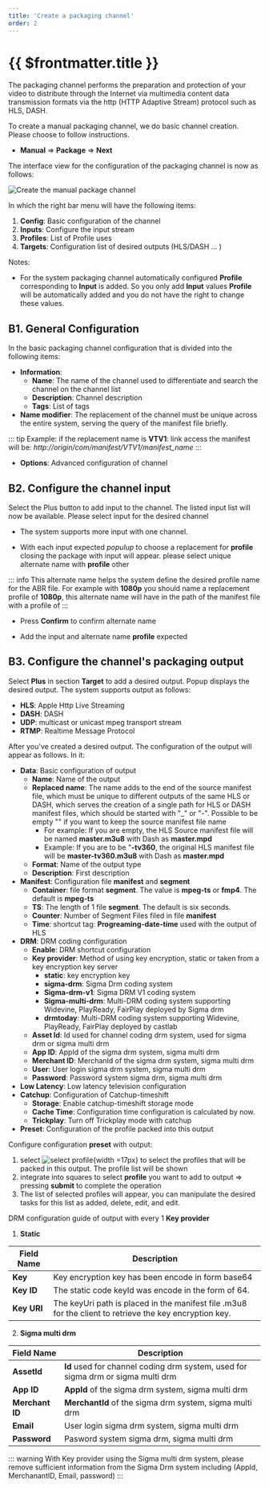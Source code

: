 ```yaml
---
title: 'Create a packaging channel'
order: 2
---
```


# {{ $frontmatter.title }}


The packaging channel performs the preparation and protection of your video to distribute through the Internet via multimedia content data transmission formats via the http (HTTP Adaptive Stream) protocol such as HLS, DASH.

To create a manual packaging channel, we do basic channel creation. Please choose to follow instructions.

- **Manual** => **Package** => **Next**

The interface view for the configuration of the packaging channel is now as follows:

![Create the manual package channel](/images/media-live/um-create-channel/um-create-package-channel-1.png)



In which the right bar menu will have the following items:

1. **Config**: Basic configuration of the channel
2. **Inputs**: Configure the input stream
3. **Profiles**: List of Profile uses
4. **Targets**: Configuration list of desired outputs (HLS/DASH ... )


Notes:

* For the system packaging channel automatically configured **Profile** corresponding to **Input** is added. So you only add **Input** values **Profile** will be automatically added and you do not have the right to change these values.


## B1. General Configuration

In the basic packaging channel configuration that is divided into the following items:
- **Information**:
    - **Name**: The name of the channel used to differentiate and search the channel on the channel list
    - **Description**: Channel description
    - **Tags**: List of tags
- **Name modifier**: The replacement of the channel must be unique across the entire system, serving the query of the manifest file briefly.

::: tip
Example: if the replacement name is **VTV1**: link access the manifest will be: *http://origin/com/manifest/VTV1/manifest_name*
:::

- **Options**: Advanced configuration of channel

## B2. Configure the channel input

Select the Plus button to add input to the channel. The listed input list will now be available. Please select input for the desired channel

* The system supports more input with one channel.

* With each input expected *populup* to choose a replacement for **profile** closing the package with input will appear. please select unique alternate name with **profile** other


::: info
This alternate name helps the system define the desired profile name for the ABR file. For example with **1080p** you should name a replacement profile of **1080p**, this alternate name will have in the path of the manifest file with a profile of
:::


* Press **Confirm** to confirm alternate name

* Add the input and alternate name **profile** expected


## B3. Configure the channel's packaging output

Select **Plus** in section **Target** to add a desired output. Popup displays the desired output. The system supports output as follows:

* **HLS**: Apple Http Live Streaming
* **DASH**: DASH
* **UDP**: multicast or unicast mpeg transport stream
* **RTMP**: Realtime Message Protocol

After you've created a desired output. The configuration of the output will appear as follows. In it:

* **Data**: Basic configuration of output
    * **Name**: Name of the output
    * **Replaced name**: The name adds to the end of the source manifest file, which must be unique to different outputs of the same HLS or DASH, which serves the creation of a single path for HLS or DASH manifest files, which should be started with "_" or "-". Possible to be empty "" if you want to keep the source manifest file name
        * For example: If you are empty, the HLS Source manifest file will be named **master.m3u8** with Dash as **master.mpd**
        * Example: If you are to be "**-tv360**, the original HLS manifest file will be **master-tv360.m3u8** with Dash as **master.mpd**
    * **Format**: Name of the output type
    * **Description**: First description
* **Manifest**: Configuration file **manifest** and **segment**
    * **Container**: file format **segment**. The value is **mpeg-ts** or **fmp4**. The default is **mpeg-ts**
    * **TS**: The length of 1 file **segment**. The default is six seconds.
    * **Counter**: Number of Segment Files filed in file **manifest**
    * **Time**: shortcut tag: **Progreaming-date-time**  used with the output of HLS
* **DRM**: DRM coding configuration
    * **Enable**: DRM shortcut configuration
    * **Key provider**: Method of using key encryption, static or taken from a key encryption key server
        * **static**: key encryption key
        * **sigma-drm**: Sigma Drm coding system
        * **Sigma-drm-v1**: Sigma DRM V1 coding system
        * **Sigma-multi-drm**: Multi-DRM coding system supporting Widevine, PlayReady, FairPlay deployed by Sigma drm
        * **drmtoday**: Multi-DRM coding system supporting Widevine, PlayReady, FairPlay deployed by castlab
    * **Asset Id**: Id used for channel coding drm system, used for sigma drm or sigma multi drm
    * **App ID**: AppId of the sigma drm system, sigma multi drm
    * **Merchant ID**: MerchanId of the sigma drm system, sigma multi drm
    * **User**: User login sigma drm system, sigma multi drm
    * **Password**: Password system sigma drm, sigma multi drm
* **Low Latency**: Low latency television configuration
* **Catchup**: Configuration of Catchup-timeshift
    * **Storage**: Enable catchup-timeshift storage mode
    * **Cache Time**: Configuration time configuration is calculated by now.
    * **Trickplay**: Turn off Trickplay mode with catchup
* **Preset**: Configuration of the profile packed into this output


Configure configuration **preset** with output:

1. select ![select profile](/images/media-live/um-create-channel/um-select-profile.png){width =17px} to select the profiles that will be packed in this output. The profile list will be shown
2. integrate into squares to select **profile** you want to add to output => pressing **submit** to complete the operation
3. The list of selected profiles will appear, you can manipulate the desired tasks for this list as added, delete, edit, and edit.



DRM configuration guide of output with every 1 **Key provider**


1. **Static**

| Field Name  | Description                                                                                             |
| ----------- | ------------------------------------------------------------------------------------------------------- |
| **Key**     | Key encryption key has been encode in form base64                                                       |
| **Key ID**  | The static code keyId was encode in the form of 64.                                                     |
| **Key URI** | The keyUri path is placed in the manifest file .m3u8 for the client to retrieve the key encryption key. |


2. **Sigma multi drm**

| Field Name      | Description                                                                      |
| --------------- | -------------------------------------------------------------------------------- |
| **AssetId**     | **Id** used for channel coding drm system, used for sigma drm or sigma multi drm |
| **App ID**      | **AppId** of the sigma drm system, sigma multi drm                               |
| **Merchant ID** | **MerchantId** of the sigma drm system, sigma multi drm                          |
| **Email**       | User login sigma drm system, sigma multi drm                                     |
| **Password**    | Pasword system sigma drm, sigma multi drm                                        |


::: warning
With Key provider using the Sigma multi drm system, please remove sufficient information from the Sigma Drm system including (AppId, MerchanantID, Email, password)
:::



